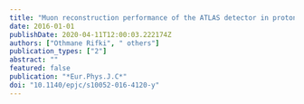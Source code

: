 ```yaml
---
title: "Muon reconstruction performance of the ATLAS detector in proton–proton collision data at $sqrts$ =13 TeV"
date: 2016-01-01
publishDate: 2020-04-11T12:00:03.222174Z
authors: ["Othmane Rifki", " others"]
publication_types: ["2"]
abstract: ""
featured: false
publication: "*Eur.Phys.J.C*"
doi: "10.1140/epjc/s10052-016-4120-y"
---
```


